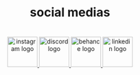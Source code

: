 <br clear="both">

<h1 align="center">social medias</h1>

###

<br clear="both">

<div align="center">
  <a href="https://www.instagram.com/999flyaway" target="_blank">
    <img src="https://img.shields.io/static/v1?message=Instagram&logo=instagram&label=&color=E4405F&logoColor=white&labelColor=&style=for-the-badge" height="70" alt="instagram logo"  />
  </a>
  <a href="https://discord.gg/mmhV6mJA2M" target="_blank">
    <img src="https://img.shields.io/static/v1?message=Discord&logo=discord&label=&color=7289DA&logoColor=white&labelColor=&style=for-the-badge" height="70" alt="discord logo"  />
  </a>
  <a href="https://www.behance.net/flyaway999" target="_blank">
    <img src="https://img.shields.io/static/v1?message=Behance&logo=behance&label=&color=1769ff&logoColor=white&labelColor=&style=for-the-badge" height="70" alt="behance logo"  />
  </a>
  <a href="https://www.linkedin.com/in/flyaway999" target="_blank">
    <img src="https://img.shields.io/static/v1?message=LinkedIn&logo=linkedin&label=&color=0077B5&logoColor=white&labelColor=&style=for-the-badge" height="70" alt="linkedin logo"  />
  </a>
</div>

###
